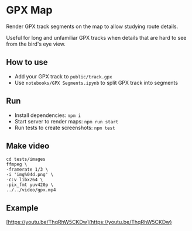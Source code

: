 # GPX Map

Render GPX track segments on the map to allow studying route details. 

Useful for long and unfamiliar GPX tracks when details that are hard to see from the bird's eye view.

## How to use

- Add your GPX track to `public/track.gpx`
- Use `notebooks/GPX Segments.ipynb` to split GPX track into segments

## Run

- Install dependencies: `npm i`
- Start server to render maps: `npm run start`
- Run tests to create screenshots: `npm test`

## Make video

```
cd tests/images
ffmpeg \
-framerate 1/3 \
-i 'img%04d.png' \
-c:v libx264 \
-pix_fmt yuv420p \
../../video/gpx.mp4
```

## Example

[https://youtu.be/ThqRhW5CKDw](https://youtu.be/ThqRhW5CKDw)
